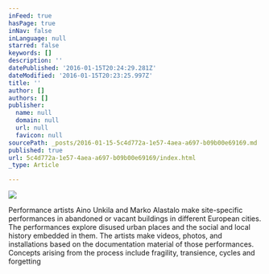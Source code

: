 ```yaml
---
inFeed: true
hasPage: true
inNav: false
inLanguage: null
starred: false
keywords: []
description: ''
datePublished: '2016-01-15T20:24:29.281Z'
dateModified: '2016-01-15T20:23:25.997Z'
title: ''
author: []
authors: []
publisher:
  name: null
  domain: null
  url: null
  favicon: null
sourcePath: _posts/2016-01-15-5c4d772a-1e57-4aea-a697-b09b00e69169.md
published: true
url: 5c4d772a-1e57-4aea-a697-b09b00e69169/index.html
_type: Article

---
```

![](https://the-grid-user-content.s3-us-west-2.amazonaws.com/a1f51c5f-b630-43a8-afbf-e09cf2f11af6.jpg)

Performance artists Aino Unkila and Marko Alastalo make site-specific 
performances in abandoned or vacant buildings in different European 
cities. The performances explore disused urban places and the social and
local history embedded in them. The artists make videos, photos, and 
installations based on the documentation material of those performances.
Concepts arising from the process include fragility, transience, cycles
and forgetting